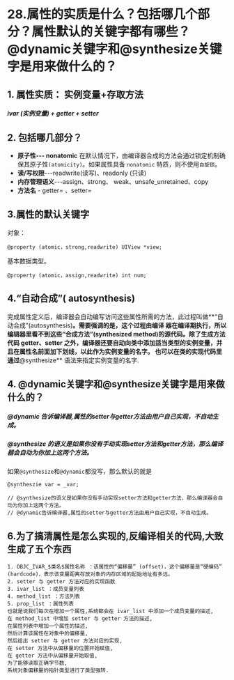 # 28.属性的实质是什么？包括哪几个部分？属性默认的关键字都有哪些？@dynamic关键字和@synthesize关键字是用来做什么的？

## 1. 属性实质： 实例变量+存取方法

##### ivar (实例变量) + getter + setter

## 2. 包括哪几部分？

*  **原子性--- nonatomic** 在默认情况下，由编译器合成的方法会通过锁定机制确保其原子性`(atomicity)`。如果属性具备 `nonatomic` 特质，则不使用`自旋锁`。
*  **读/写权限**---readwrite(读写)、readonly (只读)
*  **内存管理语义**---assign、strong、 weak、unsafe_unretained、copy
*  **方法名** - getter=<name> 、setter=<name>

## 3.属性的默认关键字

对象：

```objc
@property (atomic，strong,readwrite) UIView *view;
```

基本数据类型。

```objc
@property (atomic，assign,readwrite) int num;
```

## 4.“自动合成”( autosynthesis)

完成属性定义后，编译器会自动编写访问这些属性所需的方法，此过程叫做**“自动合成”(autosynthesis)**。需要强调的是，这个过程由编译 器在编译期执行，所以编辑器里看不到这些“合成方法”(synthesized method)的源代码。除了生成方法代码 **getter、setter** 之外，编译器还要自动向类中添加适当类型的实例变量，并且在属性名前面加下划线，以此作为实例变量的名字。
也可以在类的实现代码里通过**@synthesize** 语法来指定实例变量的名字.

## 4. @dynamic关键字和@synthesize关键字是用来做什么的？

##### @dynamic 告诉编译器,属性的setter与getter方法由用户自己实现，不自动生成。
##### @synthesize 的语义是如果你没有手动实现setter方法和getter方法，那么编译器会自动为你加上这两个方法。

如果`@synthesize`和`@dynamic`都没写，那么默认的就是

```objc
@syntheszie var = _var;

// @synthesize的语义是如果你没有手动实现setter方法和getter方法，那么编译器会自动为你加上这两个方法。
// @dynamic告诉编译器,属性的setter与getter方法由用户自己实现，不自动生成。
```

## 6.为了搞清属性是怎么实现的,反编译相关的代码,大致生成了五个东西

```objc
1. OBJC_IVAR_$类名$属性名称 ：该属性的“偏移量” (offset)，这个偏移量是“硬编码” (hardcode)，表示该变量距离存放对象的内存区域的起始地址有多远。
2. setter 与 getter 方法对应的实现函数
3. ivar_list ：成员变量列表
4. method_list ：方法列表
5. prop_list ：属性列表
也就是说我们每次在增加一个属性,系统都会在 ivar_list 中添加一个成员变量的描述,
在 method_list 中增加 setter 与 getter 方法的描述,
在属性列表中增加一个属性的描述,
然后计算该属性在对象中的偏移量,
然后给出 setter 与 getter 方法对应的实现,
在 setter 方法中从偏移量的位置开始赋值,
在 getter 方法中从偏移量开始取值,
为了能够读取正确字节数,
系统对象偏移量的指针类型进行了类型强转.
```


